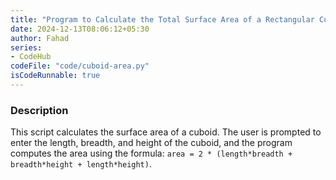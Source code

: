 ```yaml
---
title: "Program to Calculate the Total Surface Area of a Rectangular Cuboid"
date: 2024-12-13T08:06:12+05:30
author: Fahad
series:
- CodeHub
codeFile: "code/cuboid-area.py"
isCodeRunnable: true
---
```


### Description
This script calculates the surface area of a cuboid. The user is prompted to enter the length, breadth, and height of the cuboid, and the program computes the area using the formula: `area = 2 * (length*breadth + breadth*height + length*height)`.
